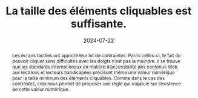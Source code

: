 ---
N: '181'
Rubrique: Présentation
title: La taille des éléments cliquables est suffisante. 
detail: 
abstract: Les écrans tactiles ont apporté leur lot de contraintes. Parmi celles-ci, le fait de pouvoir cliquer sans difficultés avec les doigts n’est pas la moindre. Il se trouve que les standards internationaux en matière d’accessibilité des contenus Web aux lectrices et lecteurs handicapées précisent même une valeur numérique pour la taille minimum des éléments cliquables. Comme dans le cas des contrastes, cela nous permet de proposer une règle qui s’appuie sur l’existence de cette valeur numérique.
categories: [" Présentation"]
agrege: O4181-E061
opquast: '4 181'
indiceebook: '61'
description: "Règle n° 061"
before: "060"
weight: "061"
after: "062"
actif: '1'
layout: rules
date: 2024-07-22
tags: ["accessibilité", ""]
objectif: ["Permettre aux lectrices et lecteurs de cliquer sur les éléments interactifs.
", "Limiter les fausses manipulations et les manipulations inutiles.", "Améliorer la compatibilité avec les terminaux mobiles.", "Améliorer l’accessibilité des contenus aux lectrices et lecteurs handicapées."]
Meo: ["Donner à chaque élément cliquable (boutons, liens) une taille par défaut d'au moins 44 par 44 pixels"]
Controle: ["vérifier que la taille par défaut de chaque élément cliquable (boutons, liens) est au moins de 44 par 44 pixels"
]
epubcheck: 
ace: 
humancheck: true
Source: ["Opquast"]
Referentiel: [""]
steps: ["conception", ""]
---